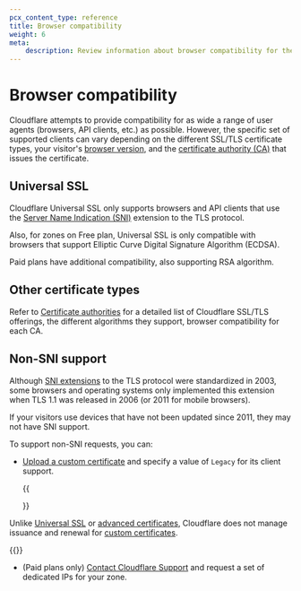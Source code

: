 ```yaml
---
pcx_content_type: reference
title: Browser compatibility
weight: 6
meta:
    description: Review information about browser compatibility for the different Cloudflare SSL/TLS offerings.
---
```


# Browser compatibility

Cloudflare attempts to provide compatibility for as wide a range of user agents (browsers, API clients, etc.) as possible. However, the specific set of supported clients can vary depending on the different SSL/TLS certificate types, your visitor's [browser version](#non-sni-support), and the [certificate authority (CA)](/ssl/reference/certificate-authorities/) that issues the certificate.

## Universal SSL

Cloudflare Universal SSL only supports browsers and API clients that use the [Server Name Indication (SNI)](https://www.cloudflare.com/learning/ssl/what-is-sni/) extension to the TLS protocol.

Also, for zones on Free plan, Universal SSL is only compatible with browsers that support Elliptic Curve Digital Signature Algorithm (ECDSA).

Paid plans have additional compatibility, also supporting RSA algorithm.

## Other certificate types

Refer to [Certificate authorities](/ssl/reference/certificate-authorities/) for a detailed list of Cloudflare SSL/TLS offerings, the different algorithms they support, browser compatibility for each CA.

## Non-SNI support

Although [SNI extensions](https://www.cloudflare.com/learning/ssl/what-is-sni/) to the TLS protocol were standardized in 2003, some browsers and operating systems only implemented this extension when TLS 1.1 was released in 2006 (or 2011 for mobile browsers).

If your visitors use devices that have not been updated since 2011, they may not have SNI support.

To support non-SNI requests, you can:

* [Upload a custom certificate](/ssl/edge-certificates/custom-certificates/uploading/#upload-a-custom-certificate) and specify a value of `Legacy` for its client support.
    
    {{<Aside type="warning">}}

Unlike [Universal SSL](/ssl/edge-certificates/universal-ssl/) or [advanced certificates](/ssl/edge-certificates/advanced-certificate-manager/), Cloudflare does not manage issuance and renewal for [custom certificates](/ssl/edge-certificates/custom-certificates/).
    
{{</Aside>}}

* (Paid plans only) [Contact Cloudflare Support](/support/troubleshooting/general-troubleshooting/contacting-cloudflare-support/) and request a set of dedicated IPs for your zone.
